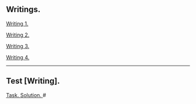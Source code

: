 ## Writings.
<a href = "https://github.com/fadyat/ITMO-PUBLIC/blob/master/English/I%20semester/Homeworks/CodeforcesQuickStart.pdf"> Writing 1. </a>

<a href = "https://github.com/fadyat/ITMO-PUBLIC/blob/master/English/I%20semester/Homeworks/Letter.pdf"> Writing 2. </a>

<a href = "https://github.com/fadyat/ITMO-PUBLIC/blob/master/English/I%20semester/Homeworks/SpeedSkatingAdvertisment.pdf"> Writing 3. </a>

<a href = "https://github.com/fadyat/ITMO-PUBLIC/blob/master/English/I%20semester/Homeworks/SofiaKovalevskaya.pdf"> Writing 4. </a>

---

## Test [Writing].
<a href = "https://github.com/fadyat/ITMO-PUBLIC/blob/master/English/I%20semester/Test/writingTask.png"> Task. </a>
<a href = "https://github.com/fadyat/ITMO-PUBLIC/blob/master/English/I%20semester/Test/writing.pdf"> Solution. </a> #

